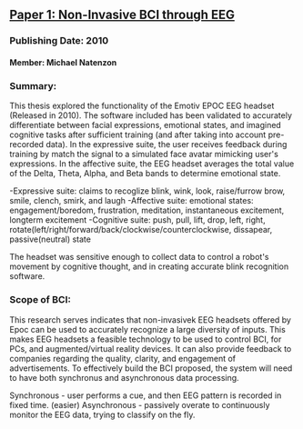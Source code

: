 ## [Paper 1: Non-Invasive BCI through EEG](https://www.bc.edu/content/dam/files/schools/cas_sites/cs/local/bach/2010/10DanSzafir.pdf)
### Publishing Date: 2010
#### Member: Michael Natenzon

### Summary:
This thesis explored the functionality of the Emotiv EPOC EEG headset (Released in 2010). The software included has been validated to accurately differentiate 
between facial expressions, emotional states, and imagined cognitive tasks after sufficient training (and after taking into account pre-recorded data). In the
expressive suite, the user receives feedback during training by match the signal to a simulated face avatar mimicking user's expressions. In the affective suite, the 
EEG headset averages the total value of the Delta, Theta, Alpha, and Beta bands to determine emotional state.

-Expressive suite: claims to recoglize blink, wink, look, raise/furrow brow, smile, clench, smirk, and laugh
-Affective suite: emotional states: engagement/boredom, frustration, meditation, instantaneous excitement, longterm excitement 
-Cognitive suite: push, pull, lift, drop, left, right, rotate(left/right/forward/back/clockwise/counterclockwise, dissapear, passive(neutral) state

The headset was sensitive enough to  collect data to control a robot's movement by cognitive thought, and in creating accurate blink recognition software.

### Scope of BCI:
This research serves indicates that non-invasivek EEG headsets offered by Epoc can be used to accurately recognize a large diversity of inputs. This makes EEG headsets
a feasible technology to be used to control BCI, for PCs, and augmented/virtual reality devices. It can also provide feedback to companies regarding the quality, clarity,
and engagement of advertisements. 
To effectively build the BCI proposed, the system will need to have both synchronus and asynchronous data processing.

Synchronous - user performs a cue, and then EEG pattern is recorded in fixed time. (easier)
Asynchronous - passively overate to continuously monitor the EEG data, trying to classify on the fly.